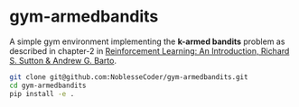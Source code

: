 # gym-armedbandits
A simple gym environment implementing the **k-armed bandits** problem as described in chapter-2 in  [Reinforcement Learning: An Introduction, Richard S. Sutton & Andrew G. Barto](https://mitpress.mit.edu/books/reinforcement-learning-second-edition).

```bash
git clone git@github.com:NoblesseCoder/gym-armedbandits.git
cd gym-armedbandits
pip install -e .
```

